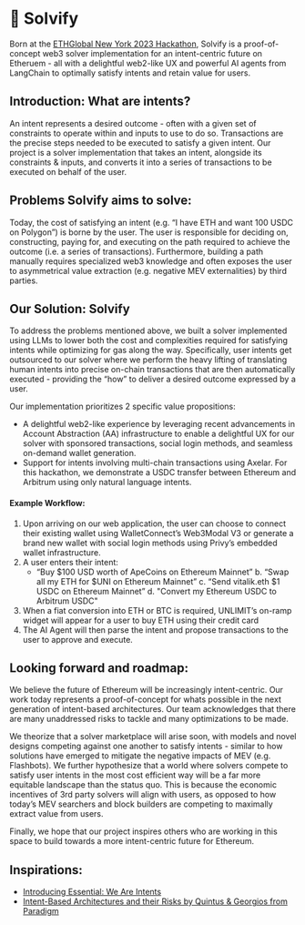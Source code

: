 # :jigsaw: Solvify

Born at the [ETHGlobal New York 2023 Hackathon](https://ethglobal.com/showcase/solvify-jq62y), Solvify is a proof-of-concept web3 solver implementation for an intent-centric future on Etheruem - all with a delightful web2-like UX and powerful AI agents from LangChain to optimally satisfy intents and retain value for users.

## Introduction: What are intents?
An intent represents a desired outcome - often with a given set of constraints to operate within and inputs to use to do so. Transactions are the precise steps needed to be executed to satisfy a given intent. Our project is a solver implementation that takes an intent, alongside its constraints & inputs, and converts it into a series of transactions to be executed on behalf of the user.

## Problems Solvify aims to solve:
Today, the cost of satisfying an intent (e.g. “I have ETH and want 100 USDC on Polygon”) is borne by the user. The user is responsible for deciding on, constructing, paying for, and executing on the path required to achieve the outcome (i.e. a series of transactions). Furthermore, building a path manually requires specialized web3 knowledge and often exposes the user to asymmetrical value extraction (e.g. negative MEV externalities) by third parties.

## Our Solution: Solvify
To address the problems mentioned above, we built a solver implemented using LLMs to lower both the cost and complexities required for satisfying intents while optimizing for gas along the way. Specifically, user intents get outsourced to our solver where we perform the heavy lifting of translating human intents into precise on-chain transactions that are then automatically executed - providing the “how” to deliver a desired outcome expressed by a user.

Our implementation prioritizes 2 specific value propositions:
* A delightful web2-like experience by leveraging recent advancements in Account Abstraction (AA) infrastructure to enable a delightful UX for our solver with sponsored transactions, social login methods, and seamless on-demand wallet generation.
* Support for intents involving multi-chain transactions using Axelar. For this hackathon, we demonstrate a USDC transfer between Ethereum and Arbitrum using only natural language intents.

#### Example Workflow:
1. Upon arriving on our web application, the user can choose to connect their existing wallet using WalletConnect’s Web3Modal V3 or generate a brand new wallet with social login methods using Privy’s embedded wallet infrastructure.
1. A user enters their intent:
    * “Buy $100 USD worth of ApeCoins on Ethereum Mainnet”
    b. “Swap all my ETH for $UNI on Ethereum Mainnet”
    c. “Send vitalik.eth $1 USDC on Ethereum Mainnet”
    d. "Convert my Ethereum USDC to Arbitrum USDC"
1. When a fiat conversion into ETH or BTC is required, UNLIMIT’s on-ramp widget will appear for a user to buy ETH using their credit card
1. The AI Agent will then parse the intent and propose transactions to the user to approve and execute.


## Looking forward and roadmap:
We believe the future of Ethereum will be increasingly intent-centric. Our work today represents a proof-of-concept for whats possible in the next generation of intent-based architectures. Our team acknowledges that there are many unaddressed risks to tackle and many optimizations to be made.

We theorize that a solver marketplace will arise soon, with models and novel designs competing against one another to satisfy intents - similar to how solutions have emerged to mitigate the negative impacts of MEV (e.g. Flashbots). We further hypothesize that a world where solvers compete to satisfy user intents in the most cost efficient way will be a far more equitable landscape than the status quo. This is because the economic incentives of 3rd party solvers will align with users, as opposed to how today’s MEV searchers and block builders are competing to maximally extract value from users.

Finally, we hope that our project inspires others who are working in this space to build towards a more intent-centric future for Ethereum.

## Inspirations:
* [Introducing Essential: We Are Intents](https://blog.essential.builders/introducing-essential/)
* [Intent-Based Architectures and their Risks by Quintus & Georgios from Paradigm](https://www.paradigm.xyz/2023/06/intents)
